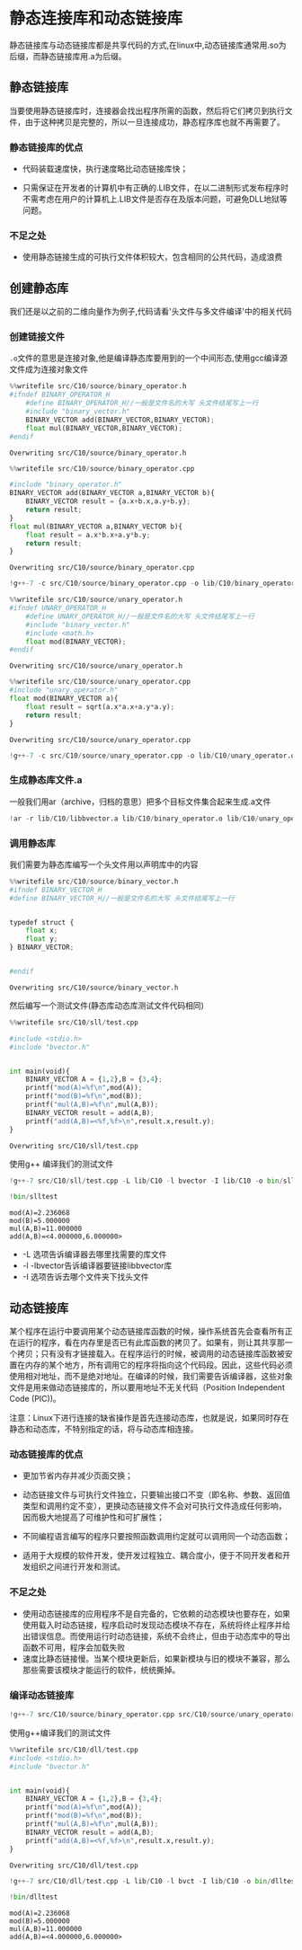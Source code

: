 
# 静态连接库和动态链接库

静态链接库与动态链接库都是共享代码的方式,在linux中,动态链接库通常用.so为后缀，而静态链接库用.a为后缀。

## 静态链接库

当要使用静态链接库时，连接器会找出程序所需的函数，然后将它们拷贝到执行文件，由于这种拷贝是完整的，所以一旦连接成功，静态程序库也就不再需要了。

### 静态链接库的优点 

+ 代码装载速度快，执行速度略比动态链接库快； 

+ 只需保证在开发者的计算机中有正确的.LIB文件，在以二进制形式发布程序时不需考虑在用户的计算机上.LIB文件是否存在及版本问题，可避免DLL地狱等问题。 
### 不足之处

+ 使用静态链接生成的可执行文件体积较大，包含相同的公共代码，造成浪费



## 创建静态库

我们还是以之前的二维向量作为例子,代码请看'头文件与多文件编译'中的相关代码

### 创建链接文件

`.o`文件的意思是连接对象,他是编译静态库要用到的一个中间形态,使用gcc编译源文件成为连接对象文件


```python
%%writefile src/C10/source/binary_operator.h
#ifndef BINARY_OPERATOR_H
    #define BINARY_OPERATOR_H//一般是文件名的大写 头文件结尾写上一行
    #include "binary_vector.h"
    BINARY_VECTOR add(BINARY_VECTOR,BINARY_VECTOR);
    float mul(BINARY_VECTOR,BINARY_VECTOR);
#endif

```

    Overwriting src/C10/source/binary_operator.h



```python
%%writefile src/C10/source/binary_operator.cpp

#include "binary_operator.h"
BINARY_VECTOR add(BINARY_VECTOR a,BINARY_VECTOR b){
    BINARY_VECTOR result = {a.x+b.x,a.y+b.y};
    return result;
}
float mul(BINARY_VECTOR a,BINARY_VECTOR b){
    float result = a.x*b.x+a.y*b.y;
    return result;
}
```

    Overwriting src/C10/source/binary_operator.cpp



```python
!g++-7 -c src/C10/source/binary_operator.cpp -o lib/C10/binary_operator.o
```


```python
%%writefile src/C10/source/unary_operator.h
#ifndef UNARY_OPERATOR_H
    #define UNARY_OPERATOR_H//一般是文件名的大写 头文件结尾写上一行
    #include "binary_vector.h"
    #include <math.h>
    float mod(BINARY_VECTOR);
#endif
```

    Overwriting src/C10/source/unary_operator.h



```python
%%writefile src/C10/source/unary_operator.cpp
#include "unary_operator.h"
float mod(BINARY_VECTOR a){
    float result = sqrt(a.x*a.x+a.y*a.y);
    return result;
}

```

    Overwriting src/C10/source/unary_operator.cpp



```python
!g++-7 -c src/C10/source/unary_operator.cpp -o lib/C10/unary_operator.o
```

### 生成静态库文件.a


一般我们用ar（archive，归档的意思）把多个目标文件集合起来生成.a文件


```python
!ar -r lib/C10/libbvector.a lib/C10/binary_operator.o lib/C10/unary_operator.o
```

### 调用静态库

我们需要为静态库编写一个头文件用以声明库中的内容


```python
%%writefile src/C10/source/binary_vector.h
#ifndef BINARY_VECTOR_H
#define BINARY_VECTOR_H//一般是文件名的大写 头文件结尾写上一行


typedef struct {
    float x;
    float y;
} BINARY_VECTOR;


#endif
```

    Overwriting src/C10/source/binary_vector.h


然后编写一个测试文件(静态库动态库测试文件代码相同)


```python
%%writefile src/C10/sll/test.cpp

#include <stdio.h>
#include "bvector.h"


int main(void){
    BINARY_VECTOR A = {1,2},B = {3,4};
    printf("mod(A)=%f\n",mod(A));
    printf("mod(B)=%f\n",mod(B));
    printf("mul(A,B)=%f\n",mul(A,B));
    BINARY_VECTOR result = add(A,B);
    printf("add(A,B)=<%f,%f>\n",result.x,result.y);
}
```

    Overwriting src/C10/sll/test.cpp


使用g++ 编译我们的测试文件


```python
!g++-7 src/C10/sll/test.cpp -L lib/C10 -l bvector -I lib/C10 -o bin/slltest 
```


```python
!bin/slltest
```

    mod(A)=2.236068
    mod(B)=5.000000
    mul(A,B)=11.000000
    add(A,B)=<4.000000,6.000000>


+ -L 选项告诉编译器去哪里找需要的库文件
+ -l -lbvector告诉编译器要链接libbvector库
+ -I 选项告诉去哪个文件夹下找头文件

## 动态链接库

某个程序在运行中要调用某个动态链接库函数的时候，操作系统首先会查看所有正在运行的程序，看在内存里是否已有此库函数的拷贝了。如果有，则让其共享那一个拷贝；只有没有才链接载入。在程序运行的时候，被调用的动态链接库函数被安置在内存的某个地方，所有调用它的程序将指向这个代码段。因此，这些代码必须使用相对地址，而不是绝对地址。在编译的时候，我们需要告诉编译器，这些对象文件是用来做动态链接库的，所以要用地址不无关代码（Position Independent Code (PIC))。

注意：Linux下进行连接的缺省操作是首先连接动态库，也就是说，如果同时存在静态和动态库，不特别指定的话，将与动态库相连接。


###  动态链接库的优点 

+ 更加节省内存并减少页面交换；

+ 动态链接文件与可执行文件独立，只要输出接口不变（即名称、参数、返回值类型和调用约定不变），更换动态链接文件不会对可执行文件造成任何影响，因而极大地提高了可维护性和可扩展性；

+ 不同编程语言编写的程序只要按照函数调用约定就可以调用同一个动态函数；

+ 适用于大规模的软件开发，使开发过程独立、耦合度小，便于不同开发者和开发组织之间进行开发和测试。

### 不足之处

+ 使用动态链接库的应用程序不是自完备的，它依赖的动态模块也要存在，如果使用载入时动态链接，程序启动时发现动态模块不存在，系统将终止程序并给出错误信息。而使用运行时动态链接，系统不会终止，但由于动态库中的导出函数不可用，程序会加载失败
+ 速度比静态链接慢。当某个模块更新后，如果新模块与旧的模块不兼容，那么那些需要该模块才能运行的软件，统统撕掉。

### 编译动态链接库


```python
!g++-7 src/C10/source/binary_operator.cpp src/C10/source/unary_operator.cpp  -fPIC -shared -o lib/C10/libbvct.so
```

使用g++编译我们的测试文件


```python
%%writefile src/C10/dll/test.cpp
#include <stdio.h>
#include "bvector.h"


int main(void){
    BINARY_VECTOR A = {1,2},B = {3,4};
    printf("mod(A)=%f\n",mod(A));
    printf("mod(B)=%f\n",mod(B));
    printf("mul(A,B)=%f\n",mul(A,B));
    BINARY_VECTOR result = add(A,B);
    printf("add(A,B)=<%f,%f>\n",result.x,result.y);
}
```

    Overwriting src/C10/dll/test.cpp



```python
!g++-7 src/C10/dll/test.cpp -L lib/C10 -l bvct -I lib/C10 -o bin/dlltest 
```


```python
!bin/dlltest 
```

    mod(A)=2.236068
    mod(B)=5.000000
    mul(A,B)=11.000000
    add(A,B)=<4.000000,6.000000>

